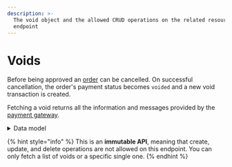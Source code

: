 ```yaml
---
description: >-
  The void object and the allowed CRUD operations on the related resource
  endpoint
---
```


# Voids

Before being approved an [order](../orders/) can be cancelled. On successful cancellation, the order's payment status becomes `voided` and a new void transaction is created.

Fetching a void returns all the information and messages provided by the [payment gateway](../payment\_gateways/).

<details>

<summary>Data model</summary>

Check the related [ER diagram](https://commercelayer.io/docs/data-model/orders-management) and explore the flowchart that illustrates how the void resource relates to the order and the transaction APIs.

</details>

{% hint style="info" %}
This is an **immutable API**, meaning that create, update, and delete operations are not allowed on this endpoint. You can only fetch a list of voids or a specific single one.
{% endhint %}
